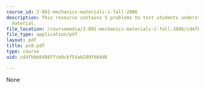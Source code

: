 ```yaml
---
course_id: 2-001-mechanics-materials-i-fall-2006
description: This resource contains 5 problems to test students understanding of course
  material.
file_location: /coursemedia/2-001-mechanics-materials-i-fall-2006/cd4fbb66488ffcb0cbf54ab299f664d6_ps8.pdf
file_type: application/pdf
layout: pdf
title: ps8.pdf
type: course
uid: cd4fbb66488ffcb0cbf54ab299f664d6

---
```

None